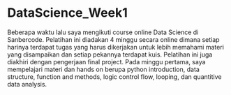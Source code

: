 # DataScience_Week1
Beberapa waktu lalu saya mengikuti course online Data Science di Sanbercode. Pelatihan ini diadakan 4 minggu secara online dimana setiap harinya terdapat tugas yang harus dikerjakan untuk lebih memahami materi yang disampaikan dan setiap pekannya terdapat kuis. Pelatihan ini juga diakhiri dengan pengerjaan final project. Pada minggu pertama, saya mempelajari materi dan hands on berupa python introduction, data structure, function and methods, logic control flow, looping, dan quantitive data analysis.
